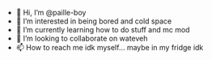 - 👋 Hi, I’m @paille-boy
- 👀 I’m interested in being bored and cold space
- 🌱 I’m currently learning how to do stuff and mc mod
- 💞️ I’m looking to collaborate on wateveh
- 📫 How to reach me idk myself... maybe in my fridge idk

<!---
paille-boy/paille-boy is a ✨ special ✨ repository because its `README.md` (this file) appears on your GitHub profile.
You can click the Preview link to take a look at your changes.
--->
